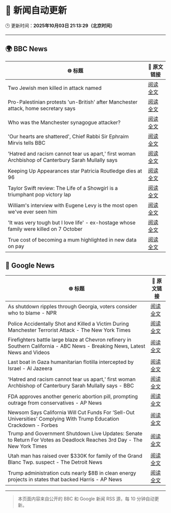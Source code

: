 # 🧠 新闻自动更新

🕒 更新时间：**2025年10月03日 21:13:29（北京时间）**

---

## 🌍 BBC News

| 🌐 标题 | 🔗 原文链接 |
|--------|-------------|
| Two Jewish men killed in attack named | [阅读全文](https://www.bbc.com/news/articles/cly6eve5p06o?at_medium=RSS&at_campaign=rss) |
| Pro-Palestinian protests 'un-British' after Manchester attack, home secretary says | [阅读全文](https://www.bbc.com/news/articles/ckgy8kvvkp3o?at_medium=RSS&at_campaign=rss) |
| Who was the Manchester synagogue attacker? | [阅读全文](https://www.bbc.com/news/articles/c0q7y72kppgo?at_medium=RSS&at_campaign=rss) |
| 'Our hearts are shattered', Chief Rabbi Sir Ephraim Mirvis tells BBC | [阅读全文](https://www.bbc.com/news/videos/c4gzy4p9xevo?at_medium=RSS&at_campaign=rss) |
| 'Hatred and racism cannot tear us apart,' first woman Archbishop of Canterbury Sarah Mullally says | [阅读全文](https://www.bbc.com/news/articles/c2lxyxqzxkdo?at_medium=RSS&at_campaign=rss) |
| Keeping Up Appearances star Patricia Routledge dies at 96 | [阅读全文](https://www.bbc.com/news/articles/czdjegvjz3do?at_medium=RSS&at_campaign=rss) |
| Taylor Swift review:  The Life of a Showgirl is a triumphant pop victory lap | [阅读全文](https://www.bbc.com/news/articles/cn4wpe5z52qo?at_medium=RSS&at_campaign=rss) |
| William's interview with Eugene Levy is the most open we've ever seen him | [阅读全文](https://www.bbc.com/news/articles/cx2r3k0d2e5o?at_medium=RSS&at_campaign=rss) |
| 'It was very tough but I love life' - ex-hostage whose family were killed on 7 October | [阅读全文](https://www.bbc.com/news/articles/cwyw2pgjg1no?at_medium=RSS&at_campaign=rss) |
| True cost of becoming a mum highlighted in new data on pay | [阅读全文](https://www.bbc.com/news/articles/cvgq4x697q5o?at_medium=RSS&at_campaign=rss) |

## 📰 Google News

| 🌐 标题 | 🔗 原文链接 |
|--------|-------------|
| As shutdown ripples through Georgia, voters consider who to blame - NPR | [阅读全文](https://news.google.com/rss/articles/CBMic0FVX3lxTFBidTBzRXlOYWFlanJiRFZya3hvdXFmXzhSbHlnT294SlpVVkJ5YkJMSm8teTgyYlhKTm55RUdtc1lIRmdIRjhIbng3Tk1ZMG9VYWtTMkpjX3lRM1RuTGtCa2V5MzR4QlF6cXZNbmNxTzdOdDA?oc=5) |
| Police Accidentally Shot and Killed a Victim During Manchester Terrorist Attack - The New York Times | [阅读全文](https://news.google.com/rss/articles/CBMiiwFBVV95cUxPcUZXeW9JdFdxczZZVkNfRjQxSmFlaWg3cmJzcGZNTFNnaE9PVEhfQ21UWjZRc25HTUV4OEtkV1hLNV95QXluZ3I3OGp5dDFBdEdwSzk5LV9sOGktTFItTk5mTGpQN2dYWnBMX3RRYVE0c19fNFVlOFl2Wk04YlN5ckJnTHZlWUFLRnpz?oc=5) |
| Firefighters battle large blaze at Chevron refinery in Southern California - ABC News - Breaking News, Latest News and Videos | [阅读全文](https://news.google.com/rss/articles/CBMioAFBVV95cUxOQzYzODFITFRyS0F5MGdKTTZwOUZwd0Q4NDllUmtKZUVCcTVWYVZHVUhKZThXS3p4UDJCV2NBLVJVYWZSY05UdnhVR0NBOUJORGhGQzhGUlFkZTFPVmhWVWdhYXdNcHVUX0VrNjlmZFV4bUNHSGRISmFoVjZPbmdzMUpYbl8wa1paVDdkVWlfa1dKb2ZHbzRIdUtQa0ZiZnhV0gGmAUFVX3lxTE5TOWdiaHhJX216UE1xcVVVdEZjQVZzRVI0blZYSXppWXhOUENDV21KSHE1aEk0emxSbVpxUm5QczFtazRRSnlPTGhjTkU2R1VxYVBLVTRTQXBfREdEMk5fZGVTUUtjdUNSc0ppRV9kM2c4S051V0R2SlkwZlFDdXlrY3kwRVQ1ZmxoODN2ZEhoRlVxNEdHS0tRVm5jNjR0Z3hINlZ6Unc?oc=5) |
| Last boat in Gaza humanitarian flotilla intercepted by Israel - Al Jazeera | [阅读全文](https://news.google.com/rss/articles/CBMipwFBVV95cUxQYlUyWFpncDh0dTFlRUdqM2ZCVnJfOC1yV2pXLXlhSlZsNlBHQ2VUNGhMSTU4anE2RERtdGZNcUM2OUNHaUxBYWRqMm9tYTZ0M2VMQTg2NE5ydUduVDZmdGRoaTJZWVYtME1idXA3WDB6VVJFc1BHU05qU3ZnbmRobW1kMWpURzVCRkFqZlQ0UUJmcGpKQWpySFQyVjM0QnBfdXd5XzBZY9IBrAFBVV95cUxQbExOYnZPS2xZSjRBNFlFRzR1NHVrWDc1RTV1Skd6cWg1OEdqbzBZVEtkQ0xINHJQT05wS2xNZjdGdnJMTDB2VFhXYldZQWVJWnBNN1didkJFeTh6cXBhOXJkT3ozZWMtb19NSTR5RjhadjFPb1pFeWdxbTZBNlB3WW1uUzZKQkhaVnZuSHJPQ1RGLTItMWNBQ2RTcnk1OWhyZmNjb1ladE1mQzFp?oc=5) |
| 'Hatred and racism cannot tear us apart,' first woman Archbishop of Canterbury Sarah Mullally says - BBC | [阅读全文](https://news.google.com/rss/articles/CBMiVEFVX3lxTE0zWXNyTkZZMXUyTUdRY0FSVHlVc0Z5VFpmOUszTTc2T0VIWENJbWpYQ2wtbk9MWkgtYlcyUWtKejRWRF8yYzQtRDZVZUVua0RoTHp1NA?oc=5) |
| FDA approves another generic abortion pill, prompting outrage from conservatives - AP News | [阅读全文](https://news.google.com/rss/articles/CBMisgFBVV95cUxPUlFVeDJldHNGQjlKYlI1aEM1TUZsamVocmhiX21tamx2RFhaUGdYbnNRU1d6SG1WWWU2X19IZlYxbWpHUDZYUWtPSDMzZlFNYmIxdUtpTFNqSmc4SHM1MmNoRHdGa0ZJcWxlaVg1MHgyR3VXVEY0STBJcWtVd1huRzdxQkhRbklqT3FFd2VXOTFFMzdUTzJJSXJNdTFsZ2tEVzBSMENTRU9hdVJncEx5cDVR?oc=5) |
| Newsom Says California Will Cut Funds For ‘Sell-Out Universities’ Complying With Trump Education Crackdown - Forbes | [阅读全文](https://news.google.com/rss/articles/CBMi9AFBVV95cUxQQTExY3l2cm9iakdhT2lsZkp2UEJndGkxdzBTV05oTEFNVURFYkxGODlHVnp0QV8tdS1oUWR1UUhEVmtHQVg5UkE1TnNzR3pzZVBSZGNMU3J0YmxPTHhFcklla0dsM0ZLMkp6T0wtUHI5dnlmV3I0cl9sSV9xOXdOZ1RxdTV2WjRxWHpFVzd5cjU0QzJwYzc0MXNncVhsNkV3RGZIMmplb2dWSWRqUV9QWTB4cGR6V1BEOVVuNklMRWY1ZHZmZ3N4NG5nczZIWkd2cGVZOVB0RTdxaWhtWE90NkJoRzRnT2xnNWZDTnR4dnE4MmhK?oc=5) |
| Trump and Government Shutdown Live Updates: Senate to Return For Votes as Deadlock Reaches 3rd Day - The New York Times | [阅读全文](https://news.google.com/rss/articles/CBMifkFVX3lxTE40UjFKSWRYRHJEUkN4ZnhMVVBEU1ctY0t6bXZEUWJZSmdwZmhBQUw4M2lYZmVmVHk1Yy1mZDQ3M0pvWUx5NWlkby1VTEd5WjhDQjV0SGVOb0YwUjBYc2Y0S1NNaGdlaTMtM05HdmZRRXI5SDhidTYxZy1hekR3QQ?oc=5) |
| Utah man has raised over $330K for family of the Grand Blanc Twp. suspect - The Detroit News | [阅读全文](https://news.google.com/rss/articles/CBMizgFBVV95cUxNYUpJVFAyS3p3dXRRbkJqSzlXSlc3THhiaWVLdDVzUzNXX0RsSTFTUDBTSzBCX25CVGlkVEE5eVFocERuLWhtUGp6SlozUVZVNTBYUUZIZzNkUXEwMnVXWXlIM0F6bURCb19YYVpRUHdNZW1naW03MEQtNmZlNVFhX2R0Z282YUd2WlJ5RHNTRzhtZmhkSndVS3I2LVVZQVJ1MWFEVWlZRG1kTkJnSUhOd3VoV3hyTlhxOUdhRlZlN0ZZM1dIcE1wYlg0S2Vldw?oc=5) |
| Trump administration cuts nearly $8B in clean energy projects in states that backed Harris - AP News | [阅读全文](https://news.google.com/rss/articles/CBMinwFBVV95cUxPNXJkQXp1dFY2cUxnQWpSWW4yQzFiUE4zSzFZcUVtdVRKbFliWnlOVkdtS3VsU09ZRzEtTUlqLVE1Y1JQNTlkZnJPQXA1amVXN3BuaWZJT3RqQkRIWnN1RjlZXzVfcDBHSmhUMW5CSThtaWVldnhIVFNSZ2Y0UGZVcGd4MzB5d1FPT1pyZDZQb3dZT2hubG9TUEQzS0lJaEk?oc=5) |

---
> 本页面内容来自公开的 BBC 和 Google 新闻 RSS 源，每 10 分钟自动更新。